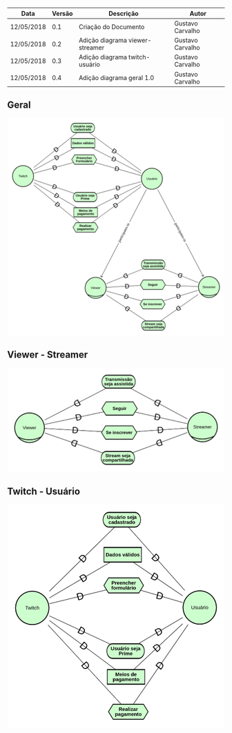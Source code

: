 |Data|Versão|Descrição|Autor|
|----|------|---------|-----|
|12/05/2018|0.1|Criação do Documento|Gustavo Carvalho|
|12/05/2018|0.2|Adição diagrama viewer-streamer|Gustavo Carvalho|
|12/05/2018|0.3|Adição diagrama twitch-usuário|Gustavo Carvalho|
|12/05/2018|0.4|Adição diagrama geral 1.0 |Gustavo Carvalho|

## Geral

![Geral 1.0](./images/iStar/strategic-dependecy/geral.png)

## Viewer - Streamer

![Viewer - Streamer](./images/iStar/strategic-dependecy/viewer-streamer.png)

## Twitch - Usuário

![Twitch - Usuário](./images/iStar/strategic-dependecy/twitch-usuario.png)
